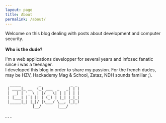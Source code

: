 ```yaml
---
layout: page
title: About
permalink: /about/
---
```


Welcome on this blog dealing with posts about development and computer security.  
<br/>
**Who is the dude?**
  
I'm a web applications developper for several years and infosec fanatic since i was a teenager.  
I developed this blog in order to share my passion. For the french dudes, may be HZV, Hackademy Mag & School, Zataz, NDH sounds familiar ;).
```
  _____        _             _ _
 | ____|_ __  (_) ___  _   _| | |
 |  _| | '_ \ | |/ _ \| | | | | |
 | |___| | | || | (_) | |_| |_|_|
 |_____|_| |_|/ |\___/ \__, (_|_)
            |__/       |___/
```
  
<a target="_blank" href="https://twitter.com/phackt_ul"><i class ="fa fa-twitter fa-2x"></i>&nbsp;</a>
<a target="_blank" href="https://github.com/phackt"><i class ="fa fa-github fa-2x"></i>&nbsp;</a>
<a target="_blank" href="{{ site.url }}/feed.xml"><i class ="fa fa-rss fa-2x"></i>&nbsp;</a>
